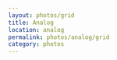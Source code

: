 ```yaml
---
layout: photos/grid
title: Analog
location: analog
permalink: photos/analog/grid
category: photos
---
```


